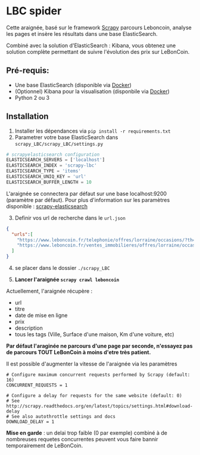 # LBC spider

Cette araignée, basé sur le framework [Scrapy](https://scrapy.org/)
parcours Leboncoin, analyse les pages et insère les résultats dans une base ElasticSearch.

Combiné avec la solution d'ElasticSearch : Kibana, vous obtenez une solution complète permettant de suivre l'évolution des prix sur LeBonCoin.

## Pré-requis:
* Une base ElasticSearch (disponible via [Docker](https://hub.docker.com/_/elasticsearch/))
* (Optionnel) Kibana pour la visualisation (disponbile via [Docker](https://hub.docker.com/_/kibana/))
* Python 2 ou 3

## Installation
1) Installer les dépendances via `pip install -r requirements.txt`
2) Parametrer votre base ElasticSearch dans `scrapy_LBC/scrapy_LBC/settings.py`
```python
# scrapyelasticsearch configuration
ELASTICSEARCH_SERVERS = ['localhost']
ELASTICSEARCH_INDEX = 'scrapy-lbc'
ELASTICSEARCH_TYPE = 'items'
ELASTICSEARCH_UNIQ_KEY = 'url'
ELASTICSEARCH_BUFFER_LENGTH = 10
```
L'araignée se connectera par défaut sur une base localhost:9200 (paramètre par défaut).
Pour plus d'information sur les paramètres disponible : [scrapy-elasticsearch](https://github.com/knockrentals/scrapy-elasticsearch)

3) Definir vos url de recherche dans le `url.json`
```json
{
  "urls":[
    "https://www.leboncoin.fr/telephonie/offres/lorraine/occasions/?th=1&q=iphone&it=1&parrot=0&ps=7",
    "https://www.leboncoin.fr/ventes_immobilieres/offres/lorraine/occasions/?th=1&parrot=0"
  ]
}
```
4) se placer dans le dossier `./scrapy_LBC`

5) **Lancer l'araignée `scrapy crawl leboncoin`**

Actuellement, l'araignée récupère :
* url
* titre
* date de mise en ligne
* prix
* description
* tous les tags (Ville, Surface d'une maison, Km d'une voiture, etc)

**Par défaut l'araginée ne parcours d'une page par seconde, n'essayez pas de parcours TOUT LeBonCoin à moins d'etre très patient.**

Il est possible d'augmenter la vitesse de l'araignée via les paramètres
```
# Configure maximum concurrent requests performed by Scrapy (default: 16)
CONCURRENT_REQUESTS = 1

# Configure a delay for requests for the same website (default: 0)
# See http://scrapy.readthedocs.org/en/latest/topics/settings.html#download-delay
# See also autothrottle settings and docs
DOWNLOAD_DELAY = 1
```

**Mise en garde** : un delai trop faible (0 par exemple) combiné à de nombreuses requetes concurrentes peuvent vous faire bannir temporairement de LeBonCoin. 